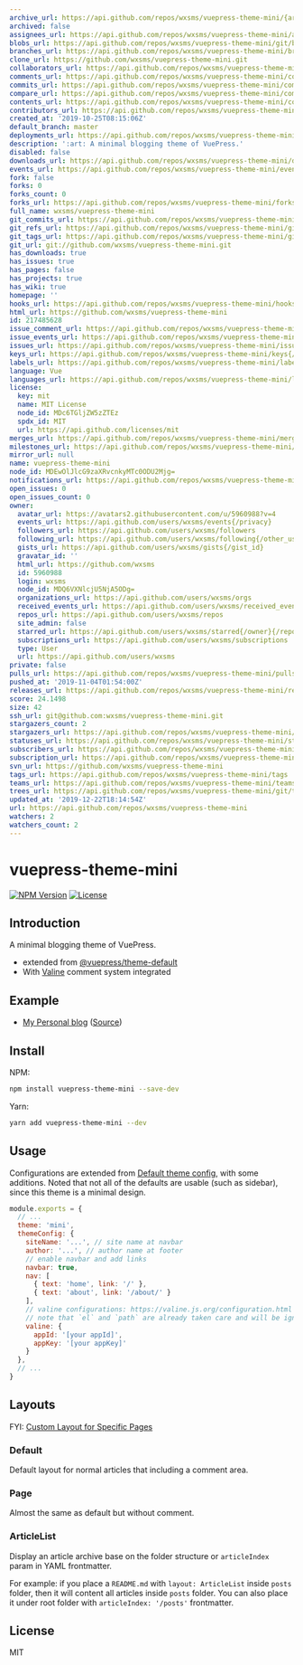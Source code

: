 ```yaml
---
archive_url: https://api.github.com/repos/wxsms/vuepress-theme-mini/{archive_format}{/ref}
archived: false
assignees_url: https://api.github.com/repos/wxsms/vuepress-theme-mini/assignees{/user}
blobs_url: https://api.github.com/repos/wxsms/vuepress-theme-mini/git/blobs{/sha}
branches_url: https://api.github.com/repos/wxsms/vuepress-theme-mini/branches{/branch}
clone_url: https://github.com/wxsms/vuepress-theme-mini.git
collaborators_url: https://api.github.com/repos/wxsms/vuepress-theme-mini/collaborators{/collaborator}
comments_url: https://api.github.com/repos/wxsms/vuepress-theme-mini/comments{/number}
commits_url: https://api.github.com/repos/wxsms/vuepress-theme-mini/commits{/sha}
compare_url: https://api.github.com/repos/wxsms/vuepress-theme-mini/compare/{base}...{head}
contents_url: https://api.github.com/repos/wxsms/vuepress-theme-mini/contents/{+path}
contributors_url: https://api.github.com/repos/wxsms/vuepress-theme-mini/contributors
created_at: '2019-10-25T08:15:06Z'
default_branch: master
deployments_url: https://api.github.com/repos/wxsms/vuepress-theme-mini/deployments
description: ':art: A minimal blogging theme of VuePress.'
disabled: false
downloads_url: https://api.github.com/repos/wxsms/vuepress-theme-mini/downloads
events_url: https://api.github.com/repos/wxsms/vuepress-theme-mini/events
fork: false
forks: 0
forks_count: 0
forks_url: https://api.github.com/repos/wxsms/vuepress-theme-mini/forks
full_name: wxsms/vuepress-theme-mini
git_commits_url: https://api.github.com/repos/wxsms/vuepress-theme-mini/git/commits{/sha}
git_refs_url: https://api.github.com/repos/wxsms/vuepress-theme-mini/git/refs{/sha}
git_tags_url: https://api.github.com/repos/wxsms/vuepress-theme-mini/git/tags{/sha}
git_url: git://github.com/wxsms/vuepress-theme-mini.git
has_downloads: true
has_issues: true
has_pages: false
has_projects: true
has_wiki: true
homepage: ''
hooks_url: https://api.github.com/repos/wxsms/vuepress-theme-mini/hooks
html_url: https://github.com/wxsms/vuepress-theme-mini
id: 217485628
issue_comment_url: https://api.github.com/repos/wxsms/vuepress-theme-mini/issues/comments{/number}
issue_events_url: https://api.github.com/repos/wxsms/vuepress-theme-mini/issues/events{/number}
issues_url: https://api.github.com/repos/wxsms/vuepress-theme-mini/issues{/number}
keys_url: https://api.github.com/repos/wxsms/vuepress-theme-mini/keys{/key_id}
labels_url: https://api.github.com/repos/wxsms/vuepress-theme-mini/labels{/name}
language: Vue
languages_url: https://api.github.com/repos/wxsms/vuepress-theme-mini/languages
license:
  key: mit
  name: MIT License
  node_id: MDc6TGljZW5zZTEz
  spdx_id: MIT
  url: https://api.github.com/licenses/mit
merges_url: https://api.github.com/repos/wxsms/vuepress-theme-mini/merges
milestones_url: https://api.github.com/repos/wxsms/vuepress-theme-mini/milestones{/number}
mirror_url: null
name: vuepress-theme-mini
node_id: MDEwOlJlcG9zaXRvcnkyMTc0ODU2Mjg=
notifications_url: https://api.github.com/repos/wxsms/vuepress-theme-mini/notifications{?since,all,participating}
open_issues: 0
open_issues_count: 0
owner:
  avatar_url: https://avatars2.githubusercontent.com/u/5960988?v=4
  events_url: https://api.github.com/users/wxsms/events{/privacy}
  followers_url: https://api.github.com/users/wxsms/followers
  following_url: https://api.github.com/users/wxsms/following{/other_user}
  gists_url: https://api.github.com/users/wxsms/gists{/gist_id}
  gravatar_id: ''
  html_url: https://github.com/wxsms
  id: 5960988
  login: wxsms
  node_id: MDQ6VXNlcjU5NjA5ODg=
  organizations_url: https://api.github.com/users/wxsms/orgs
  received_events_url: https://api.github.com/users/wxsms/received_events
  repos_url: https://api.github.com/users/wxsms/repos
  site_admin: false
  starred_url: https://api.github.com/users/wxsms/starred{/owner}{/repo}
  subscriptions_url: https://api.github.com/users/wxsms/subscriptions
  type: User
  url: https://api.github.com/users/wxsms
private: false
pulls_url: https://api.github.com/repos/wxsms/vuepress-theme-mini/pulls{/number}
pushed_at: '2019-11-04T01:54:00Z'
releases_url: https://api.github.com/repos/wxsms/vuepress-theme-mini/releases{/id}
score: 24.1498
size: 42
ssh_url: git@github.com:wxsms/vuepress-theme-mini.git
stargazers_count: 2
stargazers_url: https://api.github.com/repos/wxsms/vuepress-theme-mini/stargazers
statuses_url: https://api.github.com/repos/wxsms/vuepress-theme-mini/statuses/{sha}
subscribers_url: https://api.github.com/repos/wxsms/vuepress-theme-mini/subscribers
subscription_url: https://api.github.com/repos/wxsms/vuepress-theme-mini/subscription
svn_url: https://github.com/wxsms/vuepress-theme-mini
tags_url: https://api.github.com/repos/wxsms/vuepress-theme-mini/tags
teams_url: https://api.github.com/repos/wxsms/vuepress-theme-mini/teams
trees_url: https://api.github.com/repos/wxsms/vuepress-theme-mini/git/trees{/sha}
updated_at: '2019-12-22T18:14:54Z'
url: https://api.github.com/repos/wxsms/vuepress-theme-mini
watchers: 2
watchers_count: 2
---
```

# vuepress-theme-mini

[![NPM Version](https://img.shields.io/npm/v/vuepress-theme-mini.svg)](https://www.npmjs.com/package/vuepress-theme-mini)
[![License](https://img.shields.io/github/license/wxsms/vuepress-theme-mini.svg)](https://github.com/wxsms/vuepress-theme-mini)

## Introduction

A minimal blogging theme of VuePress.

* extended from [@vuepress/theme-default](https://github.com/vuejs/vuepress/tree/master/packages/%40vuepress/theme-default)
* With [Valine](https://valine.js.org/) comment system integrated

## Example

* [My Personal blog](https://wxsm.space/) ([Source](https://github.com/wxsms/blog))

## Install

NPM:

```bash
npm install vuepress-theme-mini --save-dev
```

Yarn:

```bash
yarn add vuepress-theme-mini --dev
```

## Usage

Configurations are extended from [Default theme config](https://vuepress.vuejs.org/theme/default-theme-config.html), with some additions. Noted that not all of the defaults are usable (such as sidebar), since this theme is a minimal design.

```javascript
module.exports = {
  // ...
  theme: 'mini',
  themeConfig: {
    siteName: '...', // site name at navbar
    author: '...', // author name at footer
    // enable navbar and add links
    navbar: true,
    nav: [
      { text: 'home', link: '/' },
      { text: 'about', link: '/about/' }
    ],
    // valine configurations: https://valine.js.org/configuration.html
    // note that `el` and `path` are already taken care and will be ignored
    valine: {
      appId: '[your appId]',
      appKey: '[your appKey]'
    }
  },
  // ...
}
```
## Layouts

FYI: [Custom Layout for Specific Pages](https://vuepress.vuejs.org/theme/default-theme-config.html#custom-layout-for-specific-pages)

### Default

Default layout for normal articles that including a comment area.

### Page

Almost the same as default but without comment.

### ArticleList

Display an article archive base on the folder structure or `articleIndex` param in YAML frontmatter.

For example: if you place a `README.md` with `layout: ArticleList` inside `posts` folder, then it will content all articles inside `posts` folder. You can also place it under root folder with `articleIndex: '/posts'` frontmatter.


## License

MIT
